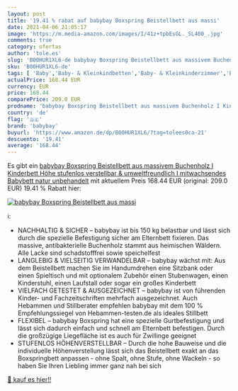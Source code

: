 ```yaml
---
layout: post
title: '19.41 % rabat auf babybay Boxspring Beistellbett aus massi'
date: 2021-04-06 21:05:17
image: 'https://m.media-amazon.com/images/I/41z+tpbEsGL._SL400_.jpg'
comments: true
category: ofertas
author: 'tole.es'
slug: 'B00HUR1XL6-de babybay Boxspring Beistellbett aus massivem Buchenholz I...'
sku: 'B00HUR1XL6-de'
tags: [ 'Baby','Baby- & Kleinkindbetten','Baby- & Kleinkinderzimmer','Baby-Produkte','Kleinkindbetten','Möbel für Baby- & Kleinkinderzimmer','babybay', ]
actualPrice: 168.44 EUR
currency: EUR
price: 168.44
comparePrice: 209.0 EUR
prodname: 'babybay Boxspring Beistellbett aus massivem Buchenholz I Kinderbett Höhe stufenlos verstellbar & umweltfreundlich I mitwachsendes Babybett  natur unbehandelt'
country: 'de'
flag: '🇩🇪'
brand: 'babybay'
buyurl: 'https://www.amazon.de/dp/B00HUR1XL6/?tag=tolees0ca-21'
descuento: '19.41'
average: '168.44'
---
```


Es gibt ein [babybay Boxspring Beistellbett aus massivem Buchenholz I Kinderbett Höhe stufenlos verstellbar & umweltfreundlich I mitwachsendes Babybett  natur unbehandelt](https://www.amazon.de/dp/B00HUR1XL6/?tag=tolees0ca-21) mit aktuellem Preis 168.44 EUR (original: 209.0 EUR) 19.41 % Rabatt hier:

[![babybay Boxspring Beistellbett aus massi](https://m.media-amazon.com/images/I/41z+tpbEsGL._SL400_.jpg)](https://www.amazon.de/dp/B00HUR1XL6/?tag=tolees0ca-21)

ℹ️:

- NACHHALTIG & SICHER – babybay ist bis 150 kg belastbar und lässt sich durch die spezielle Befestigung sicher am Elternbett fixieren. Das massive, antibakterielle Buchenholz stammt aus heimischen Wäldern. Alle Lacke sind schadstofffrei sowie speichelfest
- LANGLEBIG & VIELSEITIG VERWANDELBAR – babybay wächst mit: Aus dem Beistellbett machen Sie im Handumdrehen eine Sitzbank oder einen Spieltisch und mit optionalem Zubehör einen Stubenwagen, einen Kinderstuhl, einen Laufstall oder sogar ein großes Kinderbett
- VIELFACH GETESTET & AUSGEZEICHNET – babybay ist von führenden Kinder- und Fachzeitschriften mehrfach ausgezeichnet. Auch Hebammen und Stillberater empfehlen babybay mit dem 100 % Empfehlungssiegel von Hebammen-testen.de als ideales Stillbett
- FLEXIBEL – babybay Boxspring hat eine spezielle Gurtbefestigung und lässt sich dadurch einfach und schnell am Elternbett befestigen. Durch die großzügige Liegefläche ist es auch für Zwillinge geeignet
- STUFENLOS HÖHENVERSTELLBAR – Durch die hohe Bauweise und die individuelle Höhenverstellung lässt sich das Beistellbett exakt an das Boxspringbett anpassen - ohne Spalt, ohne Stufe, ohne Wackeln - so haben Sie Ihren Liebling immer ganz nah bei sich

[🛒 kauf es hier!!](https://www.amazon.de/dp/B00HUR1XL6/?tag=tolees0ca-21)
